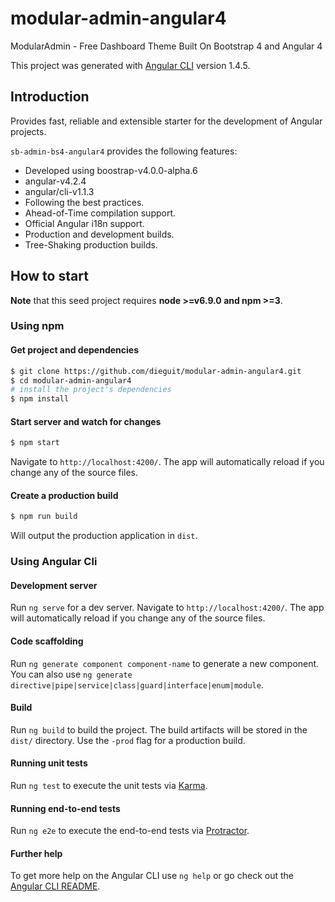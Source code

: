 # modular-admin-angular4
ModularAdmin - Free Dashboard Theme Built On Bootstrap 4 and Angular 4

This project was generated with [Angular CLI](https://github.com/angular/angular-cli) version 1.4.5.

## Introduction
Provides fast, reliable and extensible starter for the development of Angular projects.

`sb-admin-bs4-angular4` provides the following features:
- Developed using boostrap-v4.0.0-alpha.6
- angular-v4.2.4
- angular/cli-v1.1.3
- Following the best practices.
- Ahead-of-Time compilation support.
- Official Angular i18n support.
- Production and development builds.
- Tree-Shaking production builds.

## How to start
**Note** that this seed project requires  **node >=v6.9.0 and npm >=3**.

### Using npm

#### Get project and dependencies
```bash
$ git clone https://github.com/dieguit/modular-admin-angular4.git
$ cd modular-admin-angular4
# install the project's dependencies
$ npm install
```

#### Start server and watch for changes
```bash
$ npm start
```
Navigate to `http://localhost:4200/`. The app will automatically reload if you change any of the source files.


#### Create a production build
```bash
$ npm run build
```
Will output the production application in `dist`.

### Using Angular Cli
#### Development server

Run `ng serve` for a dev server. Navigate to `http://localhost:4200/`. The app will automatically reload if you change any of the source files.

#### Code scaffolding

Run `ng generate component component-name` to generate a new component. You can also use `ng generate directive|pipe|service|class|guard|interface|enum|module`.

#### Build

Run `ng build` to build the project. The build artifacts will be stored in the `dist/` directory. Use the `-prod` flag for a production build.

#### Running unit tests

Run `ng test` to execute the unit tests via [Karma](https://karma-runner.github.io).

#### Running end-to-end tests

Run `ng e2e` to execute the end-to-end tests via [Protractor](http://www.protractortest.org/).

#### Further help

To get more help on the Angular CLI use `ng help` or go check out the [Angular CLI README](https://github.com/angular/angular-cli/blob/master/README.md).
